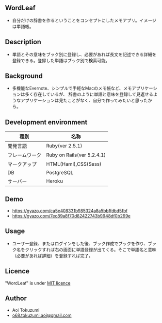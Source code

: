 ## WordLeaf
* 自分だけの辞書を作るということをコンセプトにしたメモアプリ。イメージは単語帳。

## Description
* 単語とその意味をブック別に登録し、必要があれば長文を記述できる詳細を登録できる。登録した単語はブック別で検索可能。

## Background
* 多機能なEvernote、シンプルで手軽なMacのメモ帳など、メモアプリケーションは多く存在しているが、 辞書のように単語と意味を登録して見返せるようなアプリケーションは見たことがなく、自分で作ってみたいと思ったから。


## Development environment
|種別|名称|
|----|----|
|開発言語|Ruby(ver 2.5.1)|
|フレームワーク|Ruby on Rails(ver 5.2.4.1)|
|マークアップ|HTML(Haml),CSS(Sass)|
|DB|PostgreSQL|
|サーバー|Heroku|

## Demo
* https://gyazo.com/ca5e408331b985324a8a5bbffdbd5fbf
* https://gyazo.com/7ec89a8f70d82422743b9948df0b299e

## Usage
* ユーザー登録、またはログインをした後、ブック作成でブックを作り、ブック名をクリックすれば右の画面に単語登録が出てくる。そこで単語名と意味（必要があれば詳細）を登録すれば完了。

## Licence

"WordLeaf" is under  [MIT licence](https://github.com/dorabby/wordleaf.git)

## Author
* Aoi Tokuzumi
* o68.tokuzumi.aoi@gmail.com
